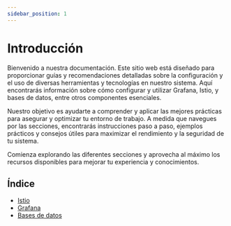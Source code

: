 ```yaml
---
sidebar_position: 1
---
```


# Introducción

Bienvenido a nuestra documentación. Este sitio web está diseñado para proporcionar guías y recomendaciones detalladas sobre la configuración y el uso de diversas herramientas y tecnologías en nuestro sistema. Aquí encontrarás información sobre cómo configurar y utilizar Grafana, Istio, y bases de datos, entre otros componentes esenciales.

Nuestro objetivo es ayudarte a comprender y aplicar las mejores prácticas para asegurar y optimizar tu entorno de trabajo. A medida que navegues por las secciones, encontrarás instrucciones paso a paso, ejemplos prácticos y consejos útiles para maximizar el rendimiento y la seguridad de tu sistema.

Comienza explorando las diferentes secciones y aprovecha al máximo los recursos disponibles para mejorar tu experiencia y conocimientos.

## Índice

- [Istio](./5g-tactile/Istio)
- [Grafana](./5g-tactile/Grafana_Users)
- [Bases de datos](./5g-tactile/Database)

